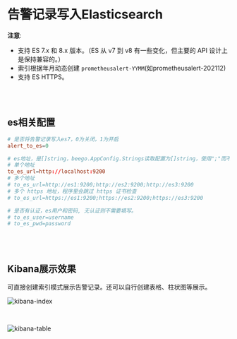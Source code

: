 # 告警记录写入Elasticsearch

**注意**:

- 支持 ES 7.x 和 8.x 版本。（ES 从 v7 到 v8 有一些变化，但主要的 API 设计上是保持兼容的。）
- 索引根据年月动态创建 `prometheusalert-YYMM`(如prometheusalert-202112)
- 支持 ES HTTPS。

<br/>
<br/>

## es相关配置

```conf
# 是否将告警记录写入es7，0为关闭，1为开启
alert_to_es=0

# es地址，是[]string，beego.AppConfig.Strings读取配置为[]string，使用";"而不是","
# 单个地址
to_es_url=http://localhost:9200
# 多个地址
# to_es_url=http://es1:9200;http://es2:9200;http://es3:9200
# 多个 https 地址，程序里会跳过 https 证书检查
# to_es_url=https://es1:9200;https://es2:9200;https://es3:9200

# 是否有认证，es用户和密码, 无认证则不需要填写。
# to_es_user=username
# to_es_pwd=password
```

<br/>
<br/>

## Kibana展示效果

可直接创建索引模式展示告警记录。还可以自行创建表格、柱状图等展示。

![kibana-index](../images/kibana-index.png)

<br/>

![kibana-table](../images/kibana-table.png)
